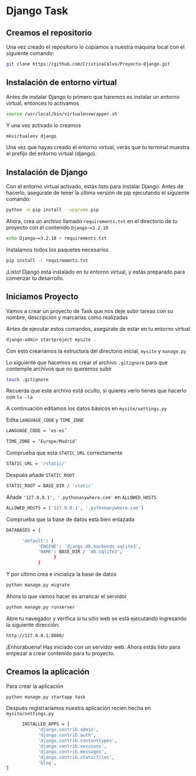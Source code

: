 <h1>Django Task</h1>
<h2>Creamos el repositorio</h2>
<p>Una vez creado el repositorio lo copiamos a nuestra máquina local con el siguiente comando:</p>

``` bash
git clone https://github.com/CristinaCalvo/Proyecto-Django.git
```

<h2>Instalación de entorno virtual</h2>
<p>Antes de instalar Django lo primero que haremos es instalar un entorno virtual, entonces lo activamos</p>

``` bash
source /usr/local/bin/virtualenvwrapper.sh
```
<p>Y una vez activado lo creamos</p>

``` bash
mkvirtualenv django
```
<p>Una vez que hayas creado el entorno virtual, verás que tu terminal muestra el prefijo del entorno virtual (django).</p>

<h2>Instalación de Django</h2>
<p>Con el entorno virtual activado, estás listo para instalar Django. Antes de hacerlo, asegúrate de tener la última versión de pip ejecutando el siguiente comando:</p>

``` bash
python -m pip install --upgrade pip
```

<p>Ahora, crea un archivo llamado <code>requirements.txt</code> en el directorio de tu proyecto con el contenido <code>Django~=3.2.10</code></p>

``` bash
echo Django~=3.2.10 > requirements.txt
```
<p>Instalamos todos los paquetes necesarios</p>

``` bash
pip install -r requirements.txt
```

<p>¡Listo! Django está instalado en tu entorno virtual, y estás preparado para comenzar tu desarrollo.</p>

<h2>Iniciamos Proyecto</h2>
<p>Vamos a crear un proyecto de Task que nos deje subir tareas con su nombre, descripción y marcarlas como realizadas</p>

<p>Antes de ejecutar estos comandos, asegúrate de estar en tu entorno virtual </p>

``` bash
django-admin startproject mysite .
```
<p>Con esto crearíamos la estructura del directorio inicial, <code>mysite</code> y <code>manage.py</code></p>

<p>Lo siguiente que hacemos es crear el archivo <code>.gitignore</code> para que contemple archivos que no queremos subir</p>

``` bash
touch .gitignore
```
<p>Recuerda que este archivo está oculto, si quieres verlo tienes que hacerlo con <code>ls -la</code></p>

<p>A continuación editamos los datos básicos en <code>mysite/settings.py</code></p>

<p>Edita <code>LANGUAGE_CODE</code> y <code>TIME_ZONE</code></p>

``` bash
LANGUAGE_CODE = ‘es-es’
```
``` bash
TIME_ZONE = ‘Europe/Madrid’
```

<p>Comprueba que esta <code>STATIC_URL</code> correctamente</p>

``` bash
STATIC_URL = '/static/'
```
<p>Después añade <code>STATIC_ROOT</code></p>

``` bash
STATIC_ROOT = BASE_DIR / 'static'
```
<p>Añade <code>'127.0.0.1', '.pythonanywhere.com'</code> en <code>ALLOWED_HOSTS</code> </p>

``` bash
ALLOWED_HOSTS = ['127.0.0.1', '.pythonanywhere.com']
```

<p>Comprueba que la base de datos está bien enlazada</p>

``` bash
DATABASES = {

      'default': {
            'ENGINE': 'django.db.backends.sqlite3',
            'NAME': BASE_DIR / 'db.sqlite3',
                  }
            }
```

<p>Y por último crea e inicializa la base de datos</p>

``` bash
python manage.py migrate
```

<p>Ahora lo que vamos hacer es arrancar el servidor</p>

``` bash
python manage.py runserver
```

<p>Abre tu navegador y verifica si tu sitio web se está ejecutando ingresando la siguiente dirección:</p>

``` bash
http://127.0.0.1:8000/
```

<p>¡Enhorabuena! Has iniciado con un servidor web. Ahora estás listo para empezar a crear contenido para tu proyecto.</p>

<h2>Creamos la aplicación</h2>

<p>Para crear la aplicación</p>

``` bash
python manage.py startapp task
```

<p>Después registraríamos nuestra aplicación recien hecha en <code>mysite/settings.py</code></p>

``` bash
      INSTALLED_APPS = [
            'django.contrib.admin',
            'django.contrib.auth',
            'django.contrib.contenttypes',
            'django.contrib.sessions',
            'django.contrib.messages',
            'django.contrib.staticfiles',
            'blog',
]
```




